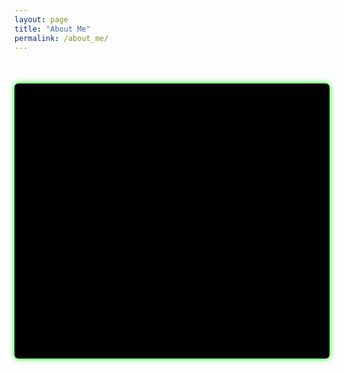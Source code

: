```yaml
---
layout: page
title: "About Me"
permalink: /about_me/
---
```


<div id="terminal"></div>

<script>
const terminal = document.getElementById('terminal');

const lines = [
  "Initializing profile...",
  "----------------------------------------",
  "Username: Miroslav Gensor",
  "Education: Mechanik elektrotechnik, cislicova a riadiaca technika",  
  "Company: IFT - InForm Technologies a.s.",
  "Location: Bratislava",
  "----------------------------------------",
  "Loading profession modules...",
  "[OK] RIS & SCADA systems specialist loaded",
  "[OK] Daily operations initialized",
  "----------------------------------------",
  "Scanning hobbies...",
  "[*] Plastic Modeling",
  "[*] CTF Hack The Box",
  "[*] Electronics and technical experiments",
  "[*] MTB, SNB",
  "----------------------------------------",
  "Profile loaded successfully.",
  "Type 'help' for commands or 'exit' to logout..."
];

let lineIndex = 0;

function typeLine(line, callback) {
  let charIndex = 0;

  function typeChar() {
    if (charIndex < line.length) {
      terminal.insertAdjacentText('beforeend', line.charAt(charIndex));
      charIndex++;
      setTimeout(typeChar, 30);
    } else {
      terminal.insertAdjacentText('beforeend', '\n');
      terminal.scrollTop = terminal.scrollHeight;
      callback();
    }
  }

  typeChar();
}

function typeNextLine() {
  if (lineIndex < lines.length) {
    typeLine(lines[lineIndex], () => {
      lineIndex++;
      setTimeout(typeNextLine, 100);
    });
  } else {
    enableInput(); // po dokončení animácie zapneme vstup
  }
}

// jednoduchý shell
function enableInput() {
  const input = document.createElement('div'); // div je stabilnejší
  input.setAttribute('contenteditable', 'true');
  input.className = 'terminal-input';
  terminal.appendChild(input);
  input.focus();

  terminal.scrollTop = terminal.scrollHeight;

  input.addEventListener('keydown', (e) => {
    if (e.key === 'Enter') {
      e.preventDefault();
      const command = input.textContent.trim();
      processCommand(command);
      input.textContent = '';
      input.focus(); // zachová fokus po Enter
    }
  });

  // zabezpečíme, že fokus sa nestratí aj po kliknutí mimo
  input.addEventListener('blur', () => input.focus());
}

function processCommand(cmd) {
  let output = '';
  switch(cmd.toLowerCase()) {
    case 'help':
      output = "Available commands: help, whoami, exit";
      break;
    case 'whoami':
      output = "Miroslav Gensor";
      break;
    case 'exit':
      output = "Logging out... goodbye!\n";
      terminal.insertAdjacentText('beforeend', output);
      terminal.scrollTop = terminal.scrollHeight;
      setTimeout(() => {
        terminal.textContent = '';
        typeNextLine(); // reštart terminálu
      }, 3000);
      return;
    default:
      output = "Unknown command: " + cmd;
  }

  terminal.insertAdjacentText('beforeend', output + '\n');
  terminal.scrollTop = terminal.scrollHeight;
}

document.addEventListener('DOMContentLoaded', typeNextLine);
</script>

<style>
#terminal {
  background-color: #000;
  padding: 20px;
  border-radius: 6px;
  box-shadow: 0 0 10px #00ff00;
  max-width: 800px;
  margin: 50px auto;
  white-space: pre-wrap;
  color: #00cc66;
  font-family: monospace;
  overflow-y: auto;
  min-height: 400px;
}

.terminal-input {
  outline: none;
  display: block;
  min-width: 100%;
  color: #00cc66;
}
</style>


<!--
<div id="terminal"></div>

<script>
const terminal = document.getElementById('terminal');

const lines = [
  "Initializing profile...",
  "----------------------------------------",
  "Username: Miroslav Gensor",
  "Education: Mechanik elektrotechnik, cislicova a riadiaca technika",  
  "Company: IFT - InForm Technologies a.s.",
  "Location: Bratislava",
  "----------------------------------------",
  "Loading profession modules...",
  "[OK] RIS & SCADA systems specialist loaded",
  "[OK] Daily operations initialized",
  "----------------------------------------",
  "Scanning hobbies...",
  "[*] Plastic Modeling",
  "[*] CTF Hack The Box",
  "[*] Electronics and technical experiments",
  "[*] MTB, SNB",
  "----------------------------------------",
  "Profile loaded successfully.",
  "Type 'help' for commands or 'exit' to logout..."
];

let lineIndex = 0;

// vytvoríme kurzor
let cursor = document.createElement('span');
cursor.className = 'cursor';
terminal.appendChild(cursor); // kurzor je stále posledný element

function typeLine(line, callback) {
  let charIndex = 0;

  function typeChar() {
    if (charIndex < line.length) {
      cursor.insertAdjacentText('beforebegin', line.charAt(charIndex));
      charIndex++;
      setTimeout(typeChar, 30);
    } else {
      cursor.insertAdjacentText('beforebegin', '\n');
      callback();
    }
  }

  typeChar();
}

function typeNextLine() {
  if (lineIndex < lines.length) {
    typeLine(lines[lineIndex], () => {
      lineIndex++;
      setTimeout(typeNextLine, 100);
    });
  } else {
    enableInput(); // po dokončení animácie zapneme vstup
  }
}

// jednoduchý shell
function enableInput() {
  const input = document.createElement('span');
  input.setAttribute('contenteditable', 'true');
  input.className = 'terminal-input';
  terminal.appendChild(input);
  input.focus();

  input.addEventListener('keydown', (e) => {
    if (e.key === 'Enter') {
      e.preventDefault();
      const command = input.textContent.trim();
      processCommand(command);
      input.textContent = '';
    }
  });
}

function processCommand(cmd) {
  if(cmd.toLowerCase() === 'exit') {
    // vypíšeme správu logout
    const msg = "Logging out... goodbye!\n";
    terminal.insertBefore(document.createTextNode(msg), cursor);
    terminal.scrollTop = terminal.scrollHeight;

    // po 3 sekundách vymažeme obsah, kurzor zostane
    setTimeout(() => {
      terminal.textContent = '';
      terminal.appendChild(cursor);
    }, 3000);

    return;
  }

    
  let output = '';
  switch(cmd.toLowerCase()) {
    case 'help':
      output = "Available commands: help, whoami, exit";
      break;
    case 'whoami':
      output = "Miroslav Gensor";
      break;
    default:
      output = "Unknown command: " + cmd;
  }

  terminal.insertBefore(document.createTextNode(output + '\n'), cursor);
  terminal.scrollTop = terminal.scrollHeight;
}

document.addEventListener('DOMContentLoaded', typeNextLine);
</script>

<style>
#terminal {
  background-color: #000;
  padding: 20px;
  border-radius: 6px;
  box-shadow: 0 0 10px #00ff00;
  max-width: 800px;
  margin: 50px auto;
  white-space: pre-wrap;
  position: relative;
  min-height: 400px;
  color: #00cc66;
  font-family: monospace;
  overflow-y: auto;
}

.cursor {
  display: inline-block;
  width: 10px;
  background-color: #00cc66;
  animation: blink 1s step-start infinite;
  vertical-align: bottom;
  margin-left: 2px;
}

.terminal-input {
  outline: none;
  display: inline-block;
  min-width: 10px;
  color: #00cc66;
}

@keyframes blink {
  50% { background-color: transparent; }
}
</style>

